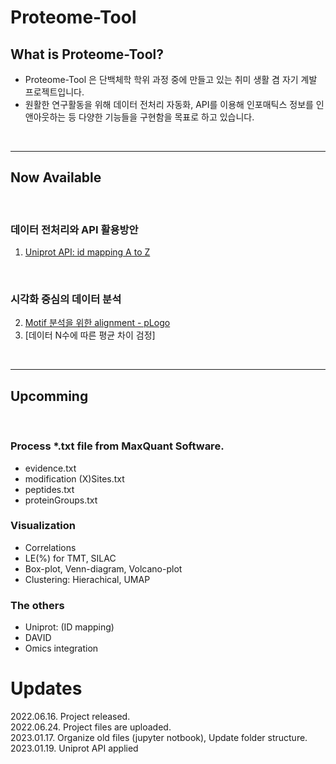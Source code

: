 # __Proteome-Tool__
## What is Proteome-Tool?
- Proteome-Tool 은 단백체학 학위 과정 중에 만들고 있는 취미 생활 겸 자기 계발 프로젝트입니다.
- 원활한 연구활동을 위해 데이터 전처리 자동화, API를 이용해 인포매틱스 정보를 인앤아웃하는 등 다양한 기능들을 구현함을 목표로 하고 있습니다.

<br>

---

## Now Available

<br>

### 데이터 전처리와 API 활용방안
1. [Uniprot API: id mapping A to Z][Ext1]

<br>

### 시각화 중심의 데이터 분석
2. [Motif 분석을 위한 alignment - pLogo][Ext2]
3. [데이터 N수에 따른 평균 차이 검정]

<br>

---

## Upcomming

<br>

### Process *.txt file from MaxQuant Software.
- evidence.txt
- modification (X)Sites.txt
- peptides.txt
- proteinGroups.txt

### Visualization
- Correlations
- LE(%) for TMT, SILAC
- Box-plot, Venn-diagram, Volcano-plot
- Clustering: Hierachical, UMAP


### The others
- Uniprot: (ID mapping)
- DAVID
- Omics integration

# Updates
2022.06.16. Project released.<br>
2022.06.24. Project files are uploaded.<br>
2023.01.17. Organize old files (jupyter notbook), Update folder structure.<br>
2023.01.19. Uniprot API applied


[Ext1]:https://github.com/simhc0714/proteome-tool/blob/main/notebook/upid_mapping.md
[Ext2]:https://github.com/simhc0714/proteome-tool/blob/main/notebook/ptm_logos.md

